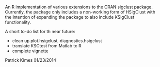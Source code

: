 An R implementation of various extensions to the CRAN sigclust package.
Currently, the package only includes a non-working form of HSigClust with
the intention of expanding the package to also include KSigClust functionality.

A short to-do list for th near future:
 * clean up plot.hsigclust, diagnostics.hsigclust
 * translate KSCtest from Matlab to R
 * complete vignette


Patrick Kimes
01/23/2014